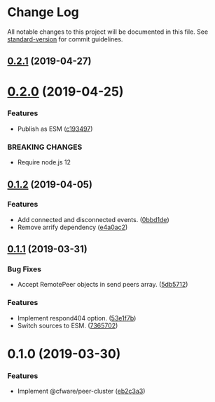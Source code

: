 # Change Log

All notable changes to this project will be documented in this file. See [standard-version](https://github.com/conventional-changelog/standard-version) for commit guidelines.

## [0.2.1](https://github.com/cfware/peer-cluster/compare/v0.2.0...v0.2.1) (2019-04-27)



# [0.2.0](https://github.com/cfware/peer-cluster/compare/v0.1.2...v0.2.0) (2019-04-25)


### Features

* Publish as ESM ([c193497](https://github.com/cfware/peer-cluster/commit/c193497))


### BREAKING CHANGES

* Require node.js 12



## [0.1.2](https://github.com/cfware/peer-cluster/compare/v0.1.1...v0.1.2) (2019-04-05)


### Features

* Add connected and disconnected events. ([0bbd1de](https://github.com/cfware/peer-cluster/commit/0bbd1de))
* Remove arrify dependency ([e4a0ac2](https://github.com/cfware/peer-cluster/commit/e4a0ac2))



## [0.1.1](https://github.com/cfware/peer-cluster/compare/v0.1.0...v0.1.1) (2019-03-31)


### Bug Fixes

* Accept RemotePeer objects in send peers array. ([5db5712](https://github.com/cfware/peer-cluster/commit/5db5712))


### Features

* Implement respond404 option. ([53e1f7b](https://github.com/cfware/peer-cluster/commit/53e1f7b))
* Switch sources to ESM. ([7365702](https://github.com/cfware/peer-cluster/commit/7365702))



# 0.1.0 (2019-03-30)


### Features

* Implement @cfware/peer-cluster ([eb2c3a3](https://github.com/cfware/peer-cluster/commit/eb2c3a3))
